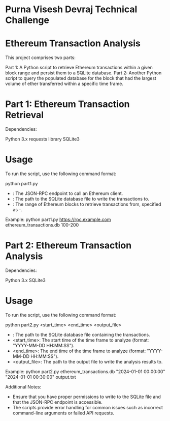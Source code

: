 # Purna Visesh Devraj Technical Challenge

# Ethereum Transaction Analysis

This project comprises two parts:

Part 1: A Python script to retrieve Ethereum transactions within a given block range and persist them to a SQLite database.
Part 2: Another Python script to query the populated database for the block that had the largest volume of ether transferred within a specific time frame.


# Part 1: Ethereum Transaction Retrieval

Dependencies:

Python 3.x
requests library
SQLite3

# Usage

To run the script, use the following command format:

python part1.py <JSON-RPC endpoint> <SQLite file> <block range>

- <JSON-RPC endpoint>: The JSON-RPC endpoint to call an Ethereum client.
- <SQLite file>: The path to the SQLite database file to write the transactions to.
- <block range>: The range of Ethereum blocks to retrieve transactions from, specified as <start>-<end>.

Example: python part1.py https://rpc.example.com ethereum_transactions.db 100-200

# Part 2: Ethereum Transaction Analysis

Dependencies:

Python 3.x
SQLite3

# Usage

To run the script, use the following command format:

python part2.py <SQLite file> <start_time> <end_time> <output_file>

- <SQLite file>: The path to the SQLite database file containing the transactions.
- <start_time>: The start time of the time frame to analyze (format: "YYYY-MM-DD HH:MM:SS").
- <end_time>: The end time of the time frame to analyze (format: "YYYY-MM-DD HH:MM:SS").
- <output_file>: The path to the output file to write the analysis results to.

Example: python part2.py ethereum_transactions.db "2024-01-01 00:00:00" "2024-01-01 00:30:00" output.txt

Additional Notes:

- Ensure that you have proper permissions to write to the SQLite file and that the JSON-RPC endpoint is accessible.
- The scripts provide error handling for common issues such as incorrect command-line arguments or failed API requests.


